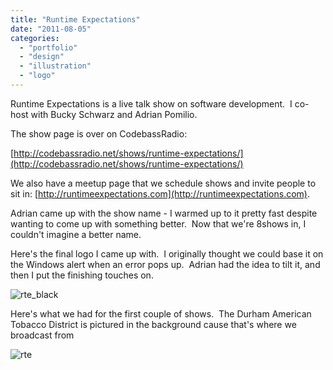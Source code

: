 ```yaml
---
title: "Runtime Expectations"
date: "2011-08-05"
categories:
  - "portfolio"
  - "design"
  - "illustration"
  - "logo"
---
```


Runtime Expectations is a live talk show on software development.  I co-host with Bucky Schwarz and Adrian Pomilio.

The show page is over on CodebassRadio:

[http://codebassradio.net/shows/runtime-expectations/](http://codebassradio.net/shows/runtime-expectations/)

We also have a meetup page that we schedule shows and invite people to sit in: [http://runtimeexpectations.com](http://runtimeexpectations.com).

Adrian came up with the show name - I warmed up to it pretty fast despite wanting to come up with something better.  Now that we're 8shows in, I couldn't imagine a better name.

Here's the final logo I came up with.  I originally thought we could base it on the Windows alert when an error pops up.  Adrian had the idea to tilt it, and then I put the finishing touches on.

![rte_black](https://d2ypg8o05lff0b.cloudfront.net/wp-content/uploads/2011/08/rte_black.jpg)

Here's what we had for the first couple of shows.  The Durham American Tobacco District is pictured in the background cause that's where we broadcast from

![rte](https://d2ypg8o05lff0b.cloudfront.net/wp-content/uploads/2011/08/rte.jpg)
